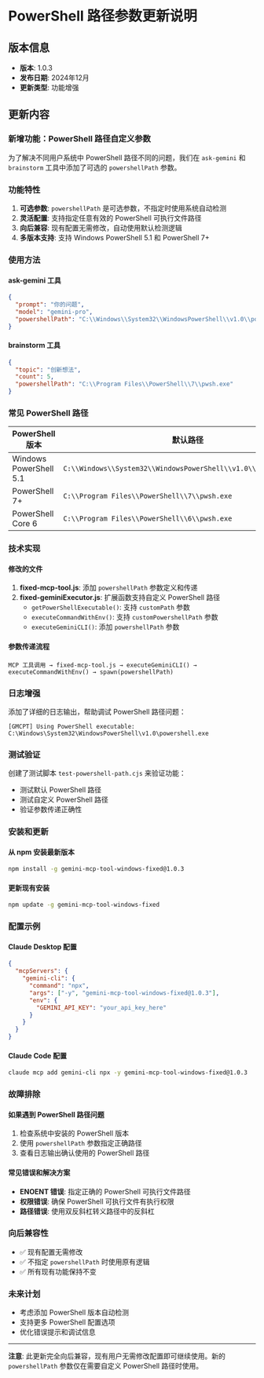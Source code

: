 # PowerShell 路径参数更新说明

## 版本信息
- **版本**: 1.0.3
- **发布日期**: 2024年12月
- **更新类型**: 功能增强

## 更新内容

### 新增功能：PowerShell 路径自定义参数

为了解决不同用户系统中 PowerShell 路径不同的问题，我们在 `ask-gemini` 和 `brainstorm` 工具中添加了可选的 `powershellPath` 参数。

### 功能特性

1. **可选参数**: `powershellPath` 是可选参数，不指定时使用系统自动检测
2. **灵活配置**: 支持指定任意有效的 PowerShell 可执行文件路径
3. **向后兼容**: 现有配置无需修改，自动使用默认检测逻辑
4. **多版本支持**: 支持 Windows PowerShell 5.1 和 PowerShell 7+

### 使用方法

#### ask-gemini 工具
```json
{
  "prompt": "你的问题",
  "model": "gemini-pro",
  "powershellPath": "C:\\Windows\\System32\\WindowsPowerShell\\v1.0\\powershell.exe"
}
```

#### brainstorm 工具
```json
{
  "topic": "创新想法",
  "count": 5,
  "powershellPath": "C:\\Program Files\\PowerShell\\7\\pwsh.exe"
}
```

### 常见 PowerShell 路径

| PowerShell 版本 | 默认路径 |
|----------------|----------|
| Windows PowerShell 5.1 | `C:\\Windows\\System32\\WindowsPowerShell\\v1.0\\powershell.exe` |
| PowerShell 7+ | `C:\\Program Files\\PowerShell\\7\\pwsh.exe` |
| PowerShell Core 6 | `C:\\Program Files\\PowerShell\\6\\pwsh.exe` |

### 技术实现

#### 修改的文件
1. **fixed-mcp-tool.js**: 添加 `powershellPath` 参数定义和传递
2. **fixed-geminiExecutor.js**: 扩展函数支持自定义 PowerShell 路径
   - `getPowerShellExecutable()`: 支持 `customPath` 参数
   - `executeCommandWithEnv()`: 支持 `customPowershellPath` 参数
   - `executeGeminiCLI()`: 添加 `powershellPath` 参数

#### 参数传递流程
```
MCP 工具调用 → fixed-mcp-tool.js → executeGeminiCLI() → executeCommandWithEnv() → spawn(powershellPath)
```

### 日志增强

添加了详细的日志输出，帮助调试 PowerShell 路径问题：
```
[GMCPT] Using PowerShell executable: C:\Windows\System32\WindowsPowerShell\v1.0\powershell.exe
```

### 测试验证

创建了测试脚本 `test-powershell-path.cjs` 来验证功能：
- 测试默认 PowerShell 路径
- 测试自定义 PowerShell 路径
- 验证参数传递正确性

### 安装和更新

#### 从 npm 安装最新版本
```bash
npm install -g gemini-mcp-tool-windows-fixed@1.0.3
```

#### 更新现有安装
```bash
npm update -g gemini-mcp-tool-windows-fixed
```

### 配置示例

#### Claude Desktop 配置
```json
{
  "mcpServers": {
    "gemini-cli": {
      "command": "npx",
      "args": ["-y", "gemini-mcp-tool-windows-fixed@1.0.3"],
      "env": {
        "GEMINI_API_KEY": "your_api_key_here"
      }
    }
  }
}
```

#### Claude Code 配置
```bash
claude mcp add gemini-cli npx -y gemini-mcp-tool-windows-fixed@1.0.3
```

### 故障排除

#### 如果遇到 PowerShell 路径问题
1. 检查系统中安装的 PowerShell 版本
2. 使用 `powershellPath` 参数指定正确路径
3. 查看日志输出确认使用的 PowerShell 路径

#### 常见错误和解决方案
- **ENOENT 错误**: 指定正确的 PowerShell 可执行文件路径
- **权限错误**: 确保 PowerShell 可执行文件有执行权限
- **路径错误**: 使用双反斜杠转义路径中的反斜杠

### 向后兼容性

- ✅ 现有配置无需修改
- ✅ 不指定 `powershellPath` 时使用原有逻辑
- ✅ 所有现有功能保持不变

### 未来计划

- 考虑添加 PowerShell 版本自动检测
- 支持更多 PowerShell 配置选项
- 优化错误提示和调试信息

---

**注意**: 此更新完全向后兼容，现有用户无需修改配置即可继续使用。新的 `powershellPath` 参数仅在需要自定义 PowerShell 路径时使用。